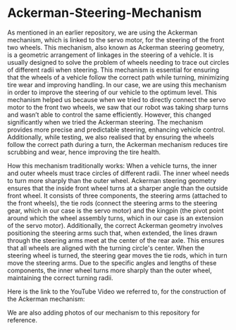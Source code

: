# Ackerman-Steering-Mechanism
As mentioned in an earlier repository, we are using the Ackerman mechanism, which is linked to the servo motor, for the steering of the front two wheels. 
This mechanism, also known as Ackerman steering geometry, is a geometric arrangement of linkages in the steering of a vehicle. 
It is usually designed to solve the problem of wheels needing to trace out circles of different radii when steering. 
This mechanism is essential for ensuring that the wheels of a vehicle follow the correct path while turning, minimizing tire wear and improving handling. 
In our case, we are using this mechanism in order to improve the steering of our vehicle to the optimum level. 
This mechanism helped us because when we tried to directly connect the servo motor to the front two wheels, we saw that our robot was taking sharp turns and wasn’t able to control the same efficiently. 
However, this changed significantly when we tried the Ackerman steering. The mechanism provides more precise and predictable steering, enhancing vehicle control. 
Additionally, while testing, we also realised that by ensuring the wheels follow the correct path during a turn, the Ackerman mechanism reduces tire scrubbing and wear, hence improving the tire health. 

How this mechanism traditionally works: 
When a vehicle turns, the inner and outer wheels must trace circles of different radii. 
The inner wheel needs to turn more sharply than the outer wheel. 
Ackerman steering geometry ensures that the inside front wheel turns at a sharper angle than the outside front wheel. 
It consists of three components, the steering arms (attached to the front wheels), the tie rods (connect the steering arms to the steering gear, which in our case is the servo motor) and the kingpin (the pivot point around which the wheel assembly turns, which in our case is an extension of the servo motor). 
Additionally, the correct Ackerman geometry involves positioning the steering arms such that, when extended, the lines drawn through the steering arms meet at the center of the rear axle. 
This ensures that all wheels are aligned with the turning circle's center. 
When the steering wheel is turned, the steering gear moves the tie rods, which in turn move the steering arms. 
Due to the specific angles and lengths of these components, the inner wheel turns more sharply than the outer wheel, maintaining the correct turning radii.

Here is the link to the YouTube Video we referred to, for the construction of the Ackerman mechanism: 

We are also adding photos of our mechanism to this repository for reference. 
